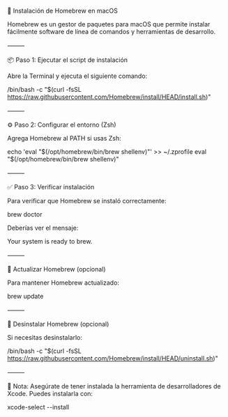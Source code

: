 🍺 Instalación de Homebrew en macOS

Homebrew es un gestor de paquetes para macOS que permite instalar fácilmente software de línea de comandos y herramientas de desarrollo.

⸻

📦 Paso 1: Ejecutar el script de instalación

Abre la Terminal y ejecuta el siguiente comando:

/bin/bash -c "$(curl -fsSL https://raw.githubusercontent.com/Homebrew/install/HEAD/install.sh)"


⸻

⚙️ Paso 2: Configurar el entorno (Zsh)

Agrega Homebrew al PATH si usas Zsh:

echo 'eval "$(/opt/homebrew/bin/brew shellenv)"' >> ~/.zprofile
eval "$(/opt/homebrew/bin/brew shellenv)"


⸻

✅ Paso 3: Verificar instalación

Para verificar que Homebrew se instaló correctamente:

brew doctor

Deberías ver el mensaje:

Your system is ready to brew.


⸻

🔄 Actualizar Homebrew (opcional)

Para mantener Homebrew actualizado:

brew update


⸻

🧹 Desinstalar Homebrew (opcional)

Si necesitas desinstalarlo:

/bin/bash -c "$(curl -fsSL https://raw.githubusercontent.com/Homebrew/install/HEAD/uninstall.sh)"


⸻

📝 Nota: Asegúrate de tener instalada la herramienta de desarrolladores de Xcode. Puedes instalarla con:

xcode-select --install